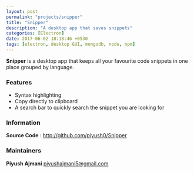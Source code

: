 ```yaml
---
layout: post
permalink: "projects/snipper"
title: "Snipper"
description: "A desktop app that saves snippets"
categories: [Electron]
date: 2017-06-02 18:18:46 +0530
tags: [electron, desktop GUI, mongodb, node, npm]
---
```


**Snipper** is a desktop app that keeps all your favourite code snippets in one place grouped by language.

### Features
- Syntax highlighting
- Copy directly to clipboard
- A search bar to quickly search the snippet you are looking for

### Information

**Source Code** : <http://github.com/piyush0/Snipper>

### Maintainers

**Piyush Ajmani** <piyushajmani5@gmail.com>
